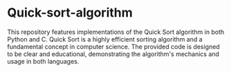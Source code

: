 # Quick-sort-algorithm
 This repository features implementations of the Quick Sort algorithm in both Python and C. Quick Sort is a highly efficient sorting algorithm and a fundamental concept in computer science. The provided code is designed to be clear and educational, demonstrating the algorithm's mechanics and usage in both languages.
